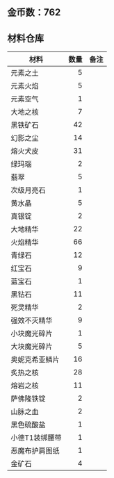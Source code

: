 ## 金币数：762
## 材料仓库
| 材料        | 数量   |  备注  |
| --------   | -----:  | :----:  |
| 元素之土      | 5   |        |
| 元素火焰        |   5   |      |
| 元素空气        |    1   |    |
|大地之核 |7 ||
|黑铁矿石|42||
|幻影之尘|14||
|熔火犬皮|31||
|绿玛瑙|2||
|翡翠|5||
|次级月亮石|1||
|黄水晶|5||
|真银锭|2||
|大地精华|22||
|火焰精华|66||
|青绿石|12||
|红宝石|9||
|蓝宝石|1||
|黑钻石|11||
|死灵精华|2||
|强效不灭精华|9||
|小块魔光碎片|1||
|大块魔光碎片|5||
|奥妮克希亚鳞片|16||
|炙热之核|28||
|熔岩之核|11||
|萨佛隆铁锭|2||
|山脉之血|2||
|黑色硫酸盐|1||
|小德T1装绑腰带|1||
|恶魔布护肩图纸|1||
|金矿石|4||
